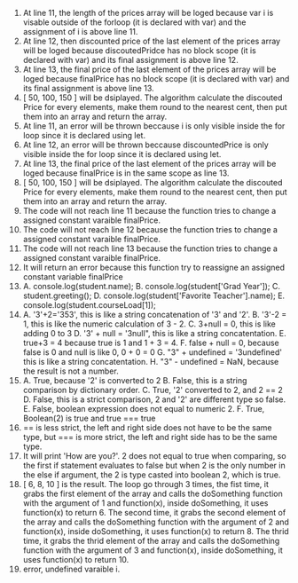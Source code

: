 1. At line 11, the length of the prices array will be loged because var i is visable outside of the forloop (it is declared with var) and the assignment of i is above line 11.
2. At line 12, then discounted price of the last element of the prices array will be loged because discoutedPridce has no block scope (it is declared with var) and its final assignment is above line 12.
3. At line 13, the final price of the last element of the prices array will be loged because finalPrice has no block scope (it is declared with var) and its final assignment is above line 13.
4. [ 50, 100, 150 ] will be dsiplayed. The algorithm calculate the discouted Price for every elements, make them round to the nearest cent, then put them into an array and return the array.
5. At line 11, an error will be thrown beccause i is only visible inside the for loop since it is declared using let.
6. At line 12, an error will be thrown beccause discountedPrice is only visible inside the for loop since it is declared using let.
7. At line 13, the final price of the last element of the prices array will be loged because finalPrice is in the same scope as line 13.
8. [ 50, 100, 150 ] will be dsiplayed. The algorithm calculate the discouted Price for every elements, make them round to the nearest cent, then put them into an array and return the array.
9. The code will not reach line 11 because the function tries to change a assigned constant varaible finalPrice.
10. The code will not reach line 12 because the function tries to change a assigned constant varaible finalPrice.
11. The code will not reach line 13 because the function tries to change a assigned constant varaible finalPrice.
12. It will return an error because this function try to reassigne an assigned constant variable finalPrice
13. A. console.log(student.name);
    B. console.log(student['Grad Year']);
    C. student.greeting();
    D. console.log(student['Favorite Teacher'].name);
    E. console.log(student.courseLoad[1]);
14. A. '3'+2='353', this is like a string concatenation of '3' and '2'. 
    B. '3'-2 = 1, this is like the numeric calculation of 3 - 2.
    C. 3+null = 0, this is like adding 0 to 3
    D. '3' + null = '3null", this is like a string concatentation.
    E. true+3 = 4 because true is 1 and 1 + 3 = 4.
    F. false + null = 0, because false is 0 and null is like 0, 0 + 0 = 0
    G.  "3" + undefined = '3undefined' this is like a string concatentation.
    H. "3" - undefined = NaN, because the result is not a number.
15. A. True, because '2' is converted to 2
    B. False, this is a string comparison by dictionary order.
    C. True, '2' converted to 2, and 2 == 2
    D. False, this is a strict comparison, 2 and '2' are different type so false.
    E. False, boolean expression does not equal to numeric 2.
    F. True, Boolean(2) is true and true === true
16. == is less strict, the left and right side does not have to be the same type, but === is more strict, the left and right side has to be the same type.
17. It will print 'How are you?'. 2 does not equal to true when comparing, so the first if statement evaluates to false but when 2 is the only number in the else if argument, the 2 is type casted into boolean 2, which is true.
19. [ 6, 8, 10 ] is the result. The loop go through 3 times, the fist time, it grabs the first element of the array and calls the doSomething function with the argument of 1 and function(x), inside doSomething, it uses function(x) to return 6. The second time, it grabs the second element of the array and calls the doSomething function with the argument of 2 and function(x), inside doSomething, it uses function(x) to return 8. The thrid time, it grabs the thrid element of the array and calls the doSomething function with the argument of 3 and function(x), inside doSomething, it uses function(x) to return 10.
21. error, undefined varaible i.
    
